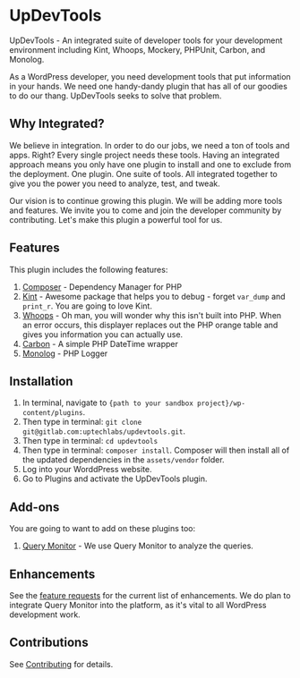 # UpDevTools

UpDevTools - An integrated suite of developer tools for your development environment including Kint, Whoops, Mockery, PHPUnit, Carbon, and Monolog.

As a WordPress developer, you need development tools that put information in your hands.  We need one handy-dandy plugin that has all of our goodies to do our thang.  UpDevTools seeks to solve that problem.

## Why Integrated?

We believe in integration.  In order to do our jobs, we need a ton of tools and apps.  Right?  Every single project needs these tools.  Having an integrated approach means you only have one plugin to install and one to exclude from the deployment.  One plugin. One suite of tools.  All integrated together to give you the power you need to analyze, test, and tweak.

Our vision is to continue growing this plugin.  We will be adding more tools and features.  We invite you to come and join the developer community by contributing.  Let's make this plugin a powerful tool for us.

## Features

This plugin includes the following features:

1. [Composer](https://getcomposer.org/) - Dependency Manager for PHP
2. [Kint](http://raveren.github.io/kint/) - Awesome package that helps you to debug - forget `var_dump` and `print_r`. You are going to love Kint.
3. [Whoops](https://github.com/filp/whoops) - Oh man, you will wonder why this isn't built into PHP. When an error occurs, this displayer replaces out the PHP orange table and gives you information you can actually use.
4. [Carbon](http://carbon.nesbot.com/docs/) - A simple PHP DateTime wrapper 
5. [Monolog](https://github.com/Seldaek/monolog) - PHP Logger

## Installation

1. In terminal, navigate to `{path to your sandbox project}/wp-content/plugins`.
2. Then type in terminal: `git clone git@gitlab.com:uptechlabs/updevtools.git`.
3. Then type in terminal: `cd updevtools`
4. Then type in terminal: `composer install`.  Composer will then install all of the updated dependencies in the `assets/vendor` folder.
5. Log into your WorddPress website.
6. Go to Plugins and activate the UpDevTools plugin.

## Add-ons

You are going to want to add on these plugins too:

1. [Query Monitor](https://github.com/johnbillion/query-monitor) - We use Query Monitor to analyze the queries.

## Enhancements

See the [feature requests](https://gitlab.com/uptechlabs/updevtools/issues?label_name%5B%5D=feature-request) for the current list of enhancements.  We do plan to integrate Query Monitor into the platform, as it's vital to all WordPress development work.

## Contributions

See [Contributing](https://gitlab.com/uptechlabs/UpDevTools/CONTRIBUTING.md) for details.